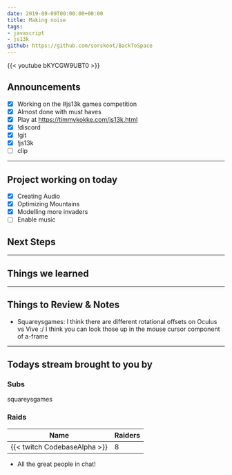 ```yaml
---
date: 2019-09-09T00:00:00+00:00
title: Making noise
tags:
- javascript
- js13k
github: https://github.com/sorskoot/BackToSpace
---
```


{{< youtube bKYCGW9UBT0 >}}

<!--more-->

## Announcements

- [X] Working on the #js13k games competition
- [X] Almost done with must haves
- [X] Play at https://timmykokke.com/js13k.html
- [X] !discord
- [X] !git
- [X] !js13k
- [ ] clip

---

## Project working on today

- [X] Creating Audio
- [X] Optimizing Mountains
- [X] Modelling more invaders
- [ ] Enable music

## Next Steps

---

## Things we learned

---

## Things to Review & Notes

- Squareysgames: I think there are different rotational offsets on Oculus vs Vive :/ I think you can look those up in the mouse cursor component of a-frame

---

## Todays stream brought to you by

### Subs
squareysgames


### Raids
| Name | Raiders |
| --- | --- |
| {{< twitch CodebaseAlpha >}} | 8 |

- All the great people in chat!